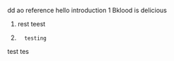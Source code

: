  dd ao reference 
hello
introduction  1 Bklood is delicious
1. rest teest 
2. 
         testing 
test tes
